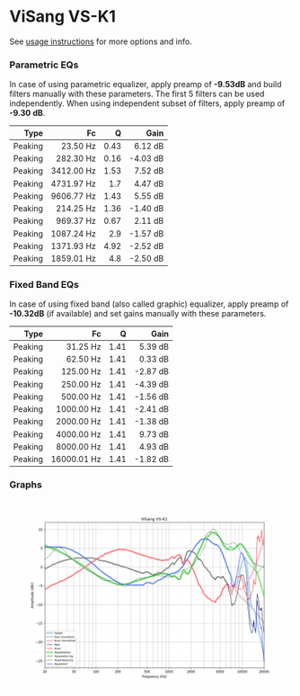 # ViSang VS-K1
See [usage instructions](https://github.com/jaakkopasanen/AutoEq#usage) for more options and info.

### Parametric EQs
In case of using parametric equalizer, apply preamp of **-9.53dB** and build filters manually
with these parameters. The first 5 filters can be used independently.
When using independent subset of filters, apply preamp of **-9.30 dB**.

| Type    | Fc         |    Q | Gain     |
|--------:|-----------:|-----:|---------:|
| Peaking | 23.50 Hz   | 0.43 | 6.12 dB  |
| Peaking | 282.30 Hz  | 0.16 | -4.03 dB |
| Peaking | 3412.00 Hz | 1.53 | 7.52 dB  |
| Peaking | 4731.97 Hz | 1.7  | 4.47 dB  |
| Peaking | 9606.77 Hz | 1.43 | 5.55 dB  |
| Peaking | 214.25 Hz  | 1.36 | -1.40 dB |
| Peaking | 969.37 Hz  | 0.67 | 2.11 dB  |
| Peaking | 1087.24 Hz | 2.9  | -1.57 dB |
| Peaking | 1371.93 Hz | 4.92 | -2.52 dB |
| Peaking | 1859.01 Hz | 4.8  | -2.50 dB |

### Fixed Band EQs
In case of using fixed band (also called graphic) equalizer, apply preamp of **-10.32dB**
(if available) and set gains manually with these parameters.

| Type    | Fc          |    Q | Gain     |
|--------:|------------:|-----:|---------:|
| Peaking | 31.25 Hz    | 1.41 | 5.39 dB  |
| Peaking | 62.50 Hz    | 1.41 | 0.33 dB  |
| Peaking | 125.00 Hz   | 1.41 | -2.87 dB |
| Peaking | 250.00 Hz   | 1.41 | -4.39 dB |
| Peaking | 500.00 Hz   | 1.41 | -1.56 dB |
| Peaking | 1000.00 Hz  | 1.41 | -2.41 dB |
| Peaking | 2000.00 Hz  | 1.41 | -1.38 dB |
| Peaking | 4000.00 Hz  | 1.41 | 9.73 dB  |
| Peaking | 8000.00 Hz  | 1.41 | 4.93 dB  |
| Peaking | 16000.01 Hz | 1.41 | -1.82 dB |

### Graphs
![](./ViSang%20VS-K1.png)